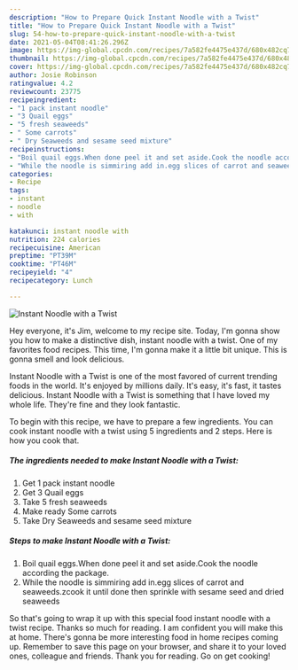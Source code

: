 ```yaml
---
description: "How to Prepare Quick Instant Noodle with a Twist"
title: "How to Prepare Quick Instant Noodle with a Twist"
slug: 54-how-to-prepare-quick-instant-noodle-with-a-twist
date: 2021-05-04T08:41:26.296Z
image: https://img-global.cpcdn.com/recipes/7a582fe4475e437d/680x482cq70/instant-noodle-with-a-twist-recipe-main-photo.jpg
thumbnail: https://img-global.cpcdn.com/recipes/7a582fe4475e437d/680x482cq70/instant-noodle-with-a-twist-recipe-main-photo.jpg
cover: https://img-global.cpcdn.com/recipes/7a582fe4475e437d/680x482cq70/instant-noodle-with-a-twist-recipe-main-photo.jpg
author: Josie Robinson
ratingvalue: 4.2
reviewcount: 23775
recipeingredient:
- "1 pack instant noodle"
- "3 Quail eggs"
- "5 fresh seaweeds"
- " Some carrots"
- " Dry Seaweeds and sesame seed mixture"
recipeinstructions:
- "Boil quail eggs.When done peel it and set aside.Cook the noodle according the package."
- "While the noodle is simmiring add in.egg slices of carrot and seaweeds.zcook it until done then sprinkle with sesame seed and dried seaweeds"
categories:
- Recipe
tags:
- instant
- noodle
- with

katakunci: instant noodle with 
nutrition: 224 calories
recipecuisine: American
preptime: "PT39M"
cooktime: "PT46M"
recipeyield: "4"
recipecategory: Lunch

---
```



![Instant Noodle with a Twist](https://img-global.cpcdn.com/recipes/7a582fe4475e437d/680x482cq70/instant-noodle-with-a-twist-recipe-main-photo.jpg)

Hey everyone, it's Jim, welcome to my recipe site. Today, I'm gonna show you how to make a distinctive dish, instant noodle with a twist. One of my favorites food recipes. This time, I'm gonna make it a little bit unique. This is gonna smell and look delicious.



Instant Noodle with a Twist is one of the most favored of current trending foods in the world. It's enjoyed by millions daily. It's easy, it's fast, it tastes delicious. Instant Noodle with a Twist is something that I have loved my whole life. They're fine and they look fantastic.


To begin with this recipe, we have to prepare a few ingredients. You can cook instant noodle with a twist using 5 ingredients and 2 steps. Here is how you cook that.

<!--inarticleads1-->

##### The ingredients needed to make Instant Noodle with a Twist:

1. Get 1 pack instant noodle
1. Get 3 Quail eggs
1. Take 5 fresh seaweeds
1. Make ready  Some carrots
1. Take  Dry Seaweeds and sesame seed mixture




<!--inarticleads2-->

##### Steps to make Instant Noodle with a Twist:

1. Boil quail eggs.When done peel it and set aside.Cook the noodle according the package.
1. While the noodle is simmiring add in.egg slices of carrot and seaweeds.zcook it until done then sprinkle with sesame seed and dried seaweeds




So that's going to wrap it up with this special food instant noodle with a twist recipe. Thanks so much for reading. I am confident you will make this at home. There's gonna be more interesting food in home recipes coming up. Remember to save this page on your browser, and share it to your loved ones, colleague and friends. Thank you for reading. Go on get cooking!
